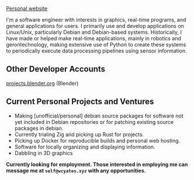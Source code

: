 [Personal website](https://wcyates.xyz)

I'm a software engineer with interests in graphics, real-time programs, and general applications for users.
I primarily use and develop applications on Linux/Unix, particularly Debian and Debian-based systems.
Historically, I have made or helped make real-time applications, mainly in robotics and gerontechnology, making extensive use of Python to create these systems to periodically execute data processing pipelines using sensor information.

## Other Developer Accounts
[projects.blender.org](https://projects.blender.org/tulser) (Blender)

## Current Personal Projects and Ventures
* Making \[unofficial/personal\] debian source packages for software not yet included in Debian repositories or for patching existing source packages in debian.
* Currently trialing Zig and picking up Rust for projects.
* Picking up Docker for reproducible builds and personal web hosting.
* Software for locally organizing and displaying information.
* Dabbling in 3D graphics

**Currently looking for employment. Those interested in employing me can message me at `self@wcyates.xyz` with any opportunities.**
